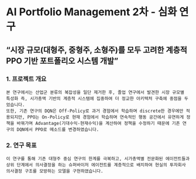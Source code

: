 # AI Portfolio Management 2차 - 심화 연구
## “시장 규모(대형주, 중형주, 소형주)를 모두 고려한 계층적 PPO 기반 포트폴리오 시스템 개발”
### 1. 프로젝트 개요
    본 연구에서는 산업군 분류의 복잡성을 일단 제거한 후, 졸업 연구에서 발견한 시장 규모별 특성화 즉, 시가총액 기반의 계층적 시스템에 집중하여 더 정교한 아키텍처 구축에 중점을 두었습니다. 
    또한, 기존 연구의 DQN은 Off-Policy로 과거 경험에서 학습하며 discrete한 경우에만 적용되지만, PPO는 On-Policy로 현재 경험에서 학습하며 연속적인 행동 공간에서 유연하게 정책을 바꿔가며 Advantage(기대수익-현재수익)을 계산하여 정책을 수정하기 때문에 기존 연구의 DQN에서 PPO로 메소드를 변경하였습니다.
### 2. 연구 목표
    이 연구를 통해 기존 대형주 중심 연구의 한계를 극복하고, 시가총액별 전문화된 에이전트들과 상위 단계에서 의사결정을 하는 슈퍼바이저 에이전트를 계층적으로 배치하여 현실의 투자회사 의사결정 구조를 모방하는 모델을 구현하였습니다.